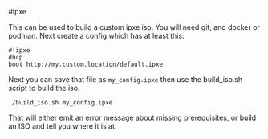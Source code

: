 #ipxe

This can be used to build a custom ipxe iso. You will need git, and docker 
or podman. Next create a config which has at least this:

    #!ipxe
    dhcp
    boot http://my.custom.location/default.ipxe

Next you can save that file as `my_config.ipxe` then use the build_iso.sh 
script to build the iso.

    ./build_iso.sh my_config.ipxe


That will either emit an error message about missing prerequisites, or 
build an ISO and tell you where it is at.
